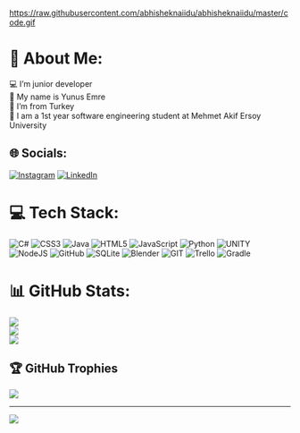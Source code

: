 https://raw.githubusercontent.com/abhisheknaiidu/abhisheknaiidu/master/code.gif

# 💫 About Me:
💻 I’m junior developer<br>💁 My name is Yunus Emre<br>🚩 I’m from Turkey<br>🏫 I am a 1st year software engineering student at Mehmet Akif Ersoy University


## 🌐 Socials:
[![Instagram](https://img.shields.io/badge/Instagram-%23E4405F.svg?logo=Instagram&logoColor=white)](https://instagram.com/senyigityunusemre) [![LinkedIn](https://img.shields.io/badge/LinkedIn-%230077B5.svg?logo=linkedin&logoColor=white)](https://linkedin.com/in/yunus-emre-şenyiğit-135296235) 

# 💻 Tech Stack:
![C#](https://img.shields.io/badge/c%23-%23239120.svg?style=for-the-badge&logo=c-sharp&logoColor=white) ![CSS3](https://img.shields.io/badge/css3-%231572B6.svg?style=for-the-badge&logo=css3&logoColor=white) ![Java](https://img.shields.io/badge/java-%23ED8B00.svg?style=for-the-badge&logo=java&logoColor=white) ![HTML5](https://img.shields.io/badge/html5-%23E34F26.svg?style=for-the-badge&logo=html5&logoColor=white) ![JavaScript](https://img.shields.io/badge/javascript-%23323330.svg?style=for-the-badge&logo=javascript&logoColor=%23F7DF1E) ![Python](https://img.shields.io/badge/python-3670A0?style=for-the-badge&logo=python&logoColor=ffdd54) ![UNITY](https://img.shields.io/badge/Unity-%2320232a.svg?style=for-the-badge&logo=unity&logoColor=white) ![NodeJS](https://img.shields.io/badge/node.js-6DA55F?style=for-the-badge&logo=node.js&logoColor=white) ![GitHub](https://img.shields.io/badge/GitHub-%23121011.svg?style=for-the-badge&logo=github&logoColor=white) ![SQLite](https://img.shields.io/badge/sqlite-%2307405e.svg?style=for-the-badge&logo=sqlite&logoColor=white) ![Blender](https://img.shields.io/badge/blender-%23F5792A.svg?style=for-the-badge&logo=blender&logoColor=white) ![GIT](https://img.shields.io/badge/Git-fc6d26?style=for-the-badge&logo=git&logoColor=white) ![Trello](https://img.shields.io/badge/Trello-%23026AA7.svg?style=for-the-badge&logo=Trello&logoColor=white) ![Gradle](https://img.shields.io/badge/Gradle-02303A.svg?style=for-the-badge&logo=Gradle&logoColor=white)
# 📊 GitHub Stats:
![](https://github-readme-stats.vercel.app/api?username=YunussEmree&theme=radical&hide_border=false&include_all_commits=true&count_private=true)<br/>
![](https://github-readme-streak-stats.herokuapp.com/?user=YunussEmree&theme=radical&hide_border=false)<br/>
![](https://github-readme-stats.vercel.app/api/top-langs/?username=YunussEmree&theme=radical&hide_border=false&include_all_commits=true&count_private=true&layout=compact)

## 🏆 GitHub Trophies
![](https://github-profile-trophy.vercel.app/?username=YunussEmree&theme=radical&no-frame=false&no-bg=true&margin-w=4)

---
[![](https://visitcount.itsvg.in/api?id=YunussEmree&icon=0&color=3)](https://visitcount.itsvg.in)

<!-- Proudly created with GPRM ( https://gprm.itsvg.in ) -->
